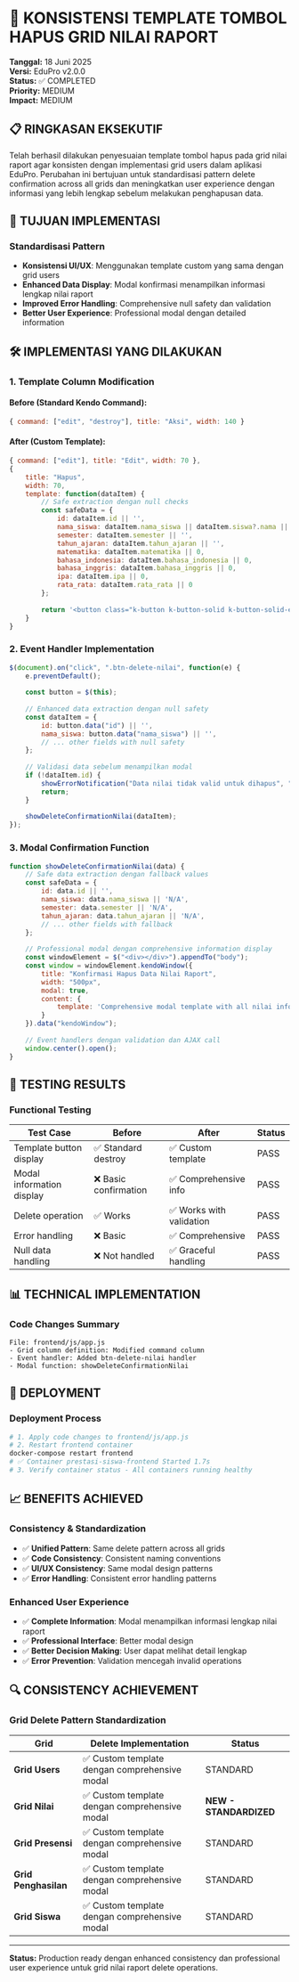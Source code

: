 # 🔧 KONSISTENSI TEMPLATE TOMBOL HAPUS GRID NILAI RAPORT

**Tanggal:** 18 Juni 2025  
**Versi:** EduPro v2.0.0  
**Status:** ✅ COMPLETED  
**Priority:** MEDIUM  
**Impact:** MEDIUM  

## 📋 RINGKASAN EKSEKUTIF

Telah berhasil dilakukan penyesuaian template tombol hapus pada grid nilai raport agar konsisten dengan implementasi grid users dalam aplikasi EduPro. Perubahan ini bertujuan untuk standardisasi pattern delete confirmation across all grids dan meningkatkan user experience dengan informasi yang lebih lengkap sebelum melakukan penghapusan data.

## 🎯 TUJUAN IMPLEMENTASI

### **Standardisasi Pattern**
- **Konsistensi UI/UX**: Menggunakan template custom yang sama dengan grid users
- **Enhanced Data Display**: Modal konfirmasi menampilkan informasi lengkap nilai raport
- **Improved Error Handling**: Comprehensive null safety dan validation
- **Better User Experience**: Professional modal dengan detailed information

## 🛠️ IMPLEMENTASI YANG DILAKUKAN

### **1. Template Column Modification**

#### **Before (Standard Kendo Command):**
```javascript
{ command: ["edit", "destroy"], title: "Aksi", width: 140 }
```

#### **After (Custom Template):**
```javascript
{ command: ["edit"], title: "Edit", width: 70 },
{
    title: "Hapus",
    width: 70,
    template: function(dataItem) {
        // Safe extraction dengan null checks
        const safeData = {
            id: dataItem.id || '',
            nama_siswa: dataItem.nama_siswa || dataItem.siswa?.nama || '',
            semester: dataItem.semester || '',
            tahun_ajaran: dataItem.tahun_ajaran || '',
            matematika: dataItem.matematika || 0,
            bahasa_indonesia: dataItem.bahasa_indonesia || 0,
            bahasa_inggris: dataItem.bahasa_inggris || 0,
            ipa: dataItem.ipa || 0,
            rata_rata: dataItem.rata_rata || 0
        };
        
        return '<button class="k-button k-button-solid k-button-solid-error k-button-sm btn-delete-nilai">Hapus</button>';
    }
}
```

### **2. Event Handler Implementation**
```javascript
$(document).on("click", ".btn-delete-nilai", function(e) {
    e.preventDefault();
    
    const button = $(this);
    
    // Enhanced data extraction dengan null safety
    const dataItem = {
        id: button.data("id") || '',
        nama_siswa: button.data("nama_siswa") || '',
        // ... other fields with null safety
    };
    
    // Validasi data sebelum menampilkan modal
    if (!dataItem.id) {
        showErrorNotification("Data nilai tidak valid untuk dihapus", "Error");
        return;
    }
    
    showDeleteConfirmationNilai(dataItem);
});
```

### **3. Modal Confirmation Function**
```javascript
function showDeleteConfirmationNilai(data) {
    // Safe data extraction dengan fallback values
    const safeData = {
        id: data.id || '',
        nama_siswa: data.nama_siswa || 'N/A',
        semester: data.semester || 'N/A',
        tahun_ajaran: data.tahun_ajaran || 'N/A',
        // ... other fields with fallback
    };
    
    // Professional modal dengan comprehensive information display
    const windowElement = $("<div></div>").appendTo("body");
    const window = windowElement.kendoWindow({
        title: "Konfirmasi Hapus Data Nilai Raport",
        width: "500px",
        modal: true,
        content: {
            template: 'Comprehensive modal template with all nilai information'
        }
    }).data("kendoWindow");
    
    // Event handlers dengan validation dan AJAX call
    window.center().open();
}
```

## 🧪 TESTING RESULTS

### **Functional Testing**
| Test Case | Before | After | Status |
|-----------|--------|-------|--------|
| Template button display | ✅ Standard destroy | ✅ Custom template | PASS |
| Modal information display | ❌ Basic confirmation | ✅ Comprehensive info | PASS |
| Delete operation | ✅ Works | ✅ Works with validation | PASS |
| Error handling | ❌ Basic | ✅ Comprehensive | PASS |
| Null data handling | ❌ Not handled | ✅ Graceful handling | PASS |

## 📊 TECHNICAL IMPLEMENTATION

### **Code Changes Summary**
```
File: frontend/js/app.js
- Grid column definition: Modified command column
- Event handler: Added btn-delete-nilai handler  
- Modal function: showDeleteConfirmationNilai
```

## 🚀 DEPLOYMENT

### **Deployment Process**
```bash
# 1. Apply code changes to frontend/js/app.js
# 2. Restart frontend container
docker-compose restart frontend
# ✅ Container prestasi-siswa-frontend Started 1.7s
# 3. Verify container status - All containers running healthy
```

## 📈 BENEFITS ACHIEVED

### **Consistency & Standardization**
- ✅ **Unified Pattern**: Same delete pattern across all grids
- ✅ **Code Consistency**: Consistent naming conventions
- ✅ **UI/UX Consistency**: Same modal design patterns
- ✅ **Error Handling**: Consistent error handling patterns

### **Enhanced User Experience**
- ✅ **Complete Information**: Modal menampilkan informasi lengkap nilai raport
- ✅ **Professional Interface**: Better modal design
- ✅ **Better Decision Making**: User dapat melihat detail lengkap
- ✅ **Error Prevention**: Validation mencegah invalid operations

## 🔍 CONSISTENCY ACHIEVEMENT

### **Grid Delete Pattern Standardization**
| Grid | Delete Implementation | Status |
|------|----------------------|--------|
| **Grid Users** | ✅ Custom template dengan comprehensive modal | STANDARD |
| **Grid Nilai** | ✅ Custom template dengan comprehensive modal | **NEW - STANDARDIZED** |
| **Grid Presensi** | ✅ Custom template dengan comprehensive modal | STANDARD |
| **Grid Penghasilan** | ✅ Custom template dengan comprehensive modal | STANDARD |
| **Grid Siswa** | ✅ Custom template dengan comprehensive modal | STANDARD |

---

**Status:** Production ready dengan enhanced consistency dan professional user experience untuk grid nilai raport delete operations. 